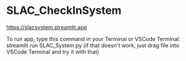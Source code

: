 # SLAC_CheckInSystem

https://slacsystem.streamlit.app

To run app, type this command in your Terminal or VSCode Terminal: streamlit run SLAC_System.py (if that doesn't work, just drag file into VSCode Terminal and try it with that)
